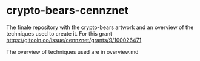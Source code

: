 # crypto-bears-cennznet
The finale repository with the crypto-bears artwork and an overview of the techniques used to create it. For this grant https://gitcoin.co/issue/cennznet/grants/9/100026471

The overview of techniques used are in overview.md